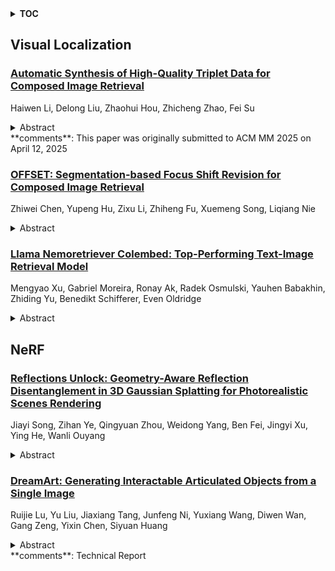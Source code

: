 <details>
  <summary><b>TOC</b></summary>
  <ol>
    <li><a href=#visual-localization>Visual Localization</a></li>
      <ul>
        <li><a href=#Automatic-Synthesis-of-High-Quality-Triplet-Data-for-Composed-Image-Retrieval>Automatic Synthesis of High-Quality Triplet Data for Composed Image Retrieval</a></li>
        <li><a href=#OFFSET:-Segmentation-based-Focus-Shift-Revision-for-Composed-Image-Retrieval>OFFSET: Segmentation-based Focus Shift Revision for Composed Image Retrieval</a></li>
        <li><a href=#Llama-Nemoretriever-Colembed:-Top-Performing-Text-Image-Retrieval-Model>Llama Nemoretriever Colembed: Top-Performing Text-Image Retrieval Model</a></li>
      </ul>
    </li>
    <li><a href=#nerf>NeRF</a></li>
      <ul>
        <li><a href=#Reflections-Unlock:-Geometry-Aware-Reflection-Disentanglement-in-3D-Gaussian-Splatting-for-Photorealistic-Scenes-Rendering>Reflections Unlock: Geometry-Aware Reflection Disentanglement in 3D Gaussian Splatting for Photorealistic Scenes Rendering</a></li>
        <li><a href=#DreamArt:-Generating-Interactable-Articulated-Objects-from-a-Single-Image>DreamArt: Generating Interactable Articulated Objects from a Single Image</a></li>
      </ul>
    </li>
  </ol>
</details>

## Visual Localization  

### [Automatic Synthesis of High-Quality Triplet Data for Composed Image Retrieval](http://arxiv.org/abs/2507.05970)  
Haiwen Li, Delong Liu, Zhaohui Hou, Zhicheng Zhao, Fei Su  
<details>  
  <summary>Abstract</summary>  
  <ol>  
    As a challenging vision-language (VL) task, Composed Image Retrieval (CIR) aims to retrieve target images using multimodal (image+text) queries. Although many existing CIR methods have attained promising performance, their reliance on costly, manually labeled triplets hinders scalability and zero-shot capability. To address this issue, we propose a scalable pipeline for automatic triplet generation, along with a fully synthetic dataset named Composed Image Retrieval on High-quality Synthetic Triplets (CIRHS). Our pipeline leverages a large language model (LLM) to generate diverse prompts, controlling a text-to-image generative model to produce image pairs with identical elements in each pair, which are then filtered and reorganized to form the CIRHS dataset. In addition, we introduce Hybrid Contextual Alignment (CoAlign), a novel CIR framework, which can accomplish global alignment and local reasoning within a broader context, enabling the model to learn more robust and informative representations. By utilizing the synthetic CIRHS dataset, CoAlign achieves outstanding zero-shot performance on three commonly used benchmarks, demonstrating for the first time the feasibility of training CIR models on a fully synthetic dataset. Furthermore, under supervised training, our method outperforms all the state-of-the-art supervised CIR approaches, validating the effectiveness of our proposed retrieval framework. The code and the CIRHS dataset will be released soon.  
  </ol>  
</details>  
**comments**: This paper was originally submitted to ACM MM 2025 on April 12, 2025  
  
### [OFFSET: Segmentation-based Focus Shift Revision for Composed Image Retrieval](http://arxiv.org/abs/2507.05631)  
Zhiwei Chen, Yupeng Hu, Zixu Li, Zhiheng Fu, Xuemeng Song, Liqiang Nie  
<details>  
  <summary>Abstract</summary>  
  <ol>  
    Composed Image Retrieval (CIR) represents a novel retrieval paradigm that is capable of expressing users' intricate retrieval requirements flexibly. It enables the user to give a multimodal query, comprising a reference image and a modification text, and subsequently retrieve the target image. Notwithstanding the considerable advances made by prevailing methodologies, CIR remains in its nascent stages due to two limitations: 1) inhomogeneity between dominant and noisy portions in visual data is ignored, leading to query feature degradation, and 2) the priority of textual data in the image modification process is overlooked, which leads to a visual focus bias. To address these two limitations, this work presents a focus mapping-based feature extractor, which consists of two modules: dominant portion segmentation and dual focus mapping. It is designed to identify significant dominant portions in images and guide the extraction of visual and textual data features, thereby reducing the impact of noise interference. Subsequently, we propose a textually guided focus revision module, which can utilize the modification requirements implied in the text to perform adaptive focus revision on the reference image, thereby enhancing the perception of the modification focus on the composed features. The aforementioned modules collectively constitute the segmentatiOn-based Focus shiFt reviSion nETwork (\mbox{OFFSET}), and comprehensive experiments on four benchmark datasets substantiate the superiority of our proposed method. The codes and data are available on https://zivchen-ty.github.io/OFFSET.github.io/  
  </ol>  
</details>  
  
### [Llama Nemoretriever Colembed: Top-Performing Text-Image Retrieval Model](http://arxiv.org/abs/2507.05513)  
Mengyao Xu, Gabriel Moreira, Ronay Ak, Radek Osmulski, Yauhen Babakhin, Zhiding Yu, Benedikt Schifferer, Even Oldridge  
<details>  
  <summary>Abstract</summary>  
  <ol>  
    Motivated by the growing demand for retrieval systems that operate across modalities, we introduce llama-nemoretriever-colembed, a unified text-image retrieval model that delivers state-of-the-art performance across multiple benchmarks. We release two model variants, 1B and 3B. The 3B model achieves state of the art performance, scoring NDCG@5 91.0 on ViDoRe V1 and 63.5 on ViDoRe V2, placing first on both leaderboards as of June 27, 2025.   Our approach leverages the NVIDIA Eagle2 Vision-Language model (VLM), modifies its architecture by replacing causal attention with bidirectional attention, and integrates a ColBERT-style late interaction mechanism to enable fine-grained multimodal retrieval in a shared embedding space. While this mechanism delivers superior retrieval accuracy, it introduces trade-offs in storage and efficiency. We provide a comprehensive analysis of these trade-offs. Additionally, we adopt a two-stage training strategy to enhance the model's retrieval capabilities.  
  </ol>  
</details>  
  
  



## NeRF  

### [Reflections Unlock: Geometry-Aware Reflection Disentanglement in 3D Gaussian Splatting for Photorealistic Scenes Rendering](http://arxiv.org/abs/2507.06103)  
Jiayi Song, Zihan Ye, Qingyuan Zhou, Weidong Yang, Ben Fei, Jingyi Xu, Ying He, Wanli Ouyang  
<details>  
  <summary>Abstract</summary>  
  <ol>  
    Accurately rendering scenes with reflective surfaces remains a significant challenge in novel view synthesis, as existing methods like Neural Radiance Fields (NeRF) and 3D Gaussian Splatting (3DGS) often misinterpret reflections as physical geometry, resulting in degraded reconstructions. Previous methods rely on incomplete and non-generalizable geometric constraints, leading to misalignment between the positions of Gaussian splats and the actual scene geometry. When dealing with real-world scenes containing complex geometry, the accumulation of Gaussians further exacerbates surface artifacts and results in blurred reconstructions. To address these limitations, in this work, we propose Ref-Unlock, a novel geometry-aware reflection modeling framework based on 3D Gaussian Splatting, which explicitly disentangles transmitted and reflected components to better capture complex reflections and enhance geometric consistency in real-world scenes. Our approach employs a dual-branch representation with high-order spherical harmonics to capture high-frequency reflective details, alongside a reflection removal module providing pseudo reflection-free supervision to guide clean decomposition. Additionally, we incorporate pseudo-depth maps and a geometry-aware bilateral smoothness constraint to enhance 3D geometric consistency and stability in decomposition. Extensive experiments demonstrate that Ref-Unlock significantly outperforms classical GS-based reflection methods and achieves competitive results with NeRF-based models, while enabling flexible vision foundation models (VFMs) driven reflection editing. Our method thus offers an efficient and generalizable solution for realistic rendering of reflective scenes. Our code is available at https://ref-unlock.github.io/.  
  </ol>  
</details>  
  
### [DreamArt: Generating Interactable Articulated Objects from a Single Image](http://arxiv.org/abs/2507.05763)  
Ruijie Lu, Yu Liu, Jiaxiang Tang, Junfeng Ni, Yuxiang Wang, Diwen Wan, Gang Zeng, Yixin Chen, Siyuan Huang  
<details>  
  <summary>Abstract</summary>  
  <ol>  
    Generating articulated objects, such as laptops and microwaves, is a crucial yet challenging task with extensive applications in Embodied AI and AR/VR. Current image-to-3D methods primarily focus on surface geometry and texture, neglecting part decomposition and articulation modeling. Meanwhile, neural reconstruction approaches (e.g., NeRF or Gaussian Splatting) rely on dense multi-view or interaction data, limiting their scalability. In this paper, we introduce DreamArt, a novel framework for generating high-fidelity, interactable articulated assets from single-view images. DreamArt employs a three-stage pipeline: firstly, it reconstructs part-segmented and complete 3D object meshes through a combination of image-to-3D generation, mask-prompted 3D segmentation, and part amodal completion. Second, we fine-tune a video diffusion model to capture part-level articulation priors, leveraging movable part masks as prompt and amodal images to mitigate ambiguities caused by occlusion. Finally, DreamArt optimizes the articulation motion, represented by a dual quaternion, and conducts global texture refinement and repainting to ensure coherent, high-quality textures across all parts. Experimental results demonstrate that DreamArt effectively generates high-quality articulated objects, possessing accurate part shape, high appearance fidelity, and plausible articulation, thereby providing a scalable solution for articulated asset generation. Our project page is available at https://dream-art-0.github.io/DreamArt/.  
  </ol>  
</details>  
**comments**: Technical Report  
  
  



